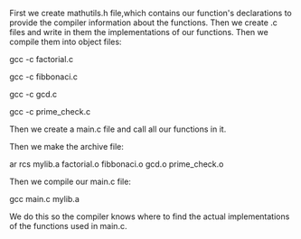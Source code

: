 First we create mathutils.h file,which contains our function's declarations to provide the compiler information about the functions.
Then we create .c files and write in them the implementations of our functions.
Then we compile them into object files:
  
  gcc -c factorial.c
  
  gcc -c fibbonaci.c
  
  gcc -c gcd.c
  
  gcc -c prime_check.c

Then we create a main.c file and call all our functions in it.

Then we make the archive file:

  ar rcs mylib.a factorial.o fibbonaci.o gcd.o prime_check.o

Then we compile our main.c file:
  
  gcc main.c mylib.a

We do this so the compiler knows where to find the actual implementations of the functions used in main.c.

